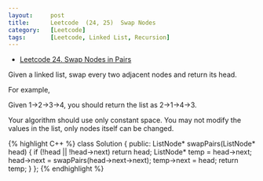 ```yaml
---
layout:     post
title:      Leetcode  (24, 25)	Swap Nodes
category:   [Leetcode] 
tags:		[Leetcode, Linked List, Recursion]
---
```


* [Leetcode 24. Swap Nodes in Pairs](https://leetcode.com/problems/swap-nodes-in-pairs/)

Given a linked list, swap every two adjacent nodes and return its head.

For example,

Given 1->2->3->4, you should return the list as 2->1->4->3.

Your algorithm should use only constant space. You may not modify the values in the list, only nodes itself can be changed.

{% highlight C++ %}
class Solution {
public:
    ListNode* swapPairs(ListNode* head) {
        if (!head || !head->next)  return head;
        ListNode* temp = head->next;
        head->next = swapPairs(head->next->next);
        temp->next = head;
        return temp;
    }
};
{% endhighlight %}


